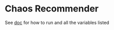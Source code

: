# Chaos Recommender

See [doc](https://github.com/redhat-chaos/krkn-hub/blob/main/docs/chaos-recommender.md) for how to run and all the variables listed
